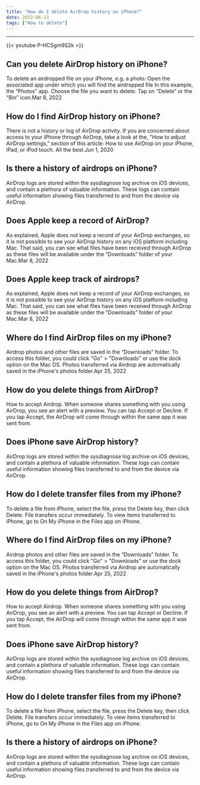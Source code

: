 ```yaml
---
title: "How do I delete AirDrop history on iPhone?"
date: 2022-06-13
tags: ["How to delete"]
---
```


---
{{< youtube P-HCSgm9S2k >}}
## Can you delete AirDrop history on iPhone?
To delete an airdropped file on your iPhone, e.g. a photo: Open the associated app under which you will find the airdropped file In this example, the “Photos” app. Choose the file you want to delete. Tap on “Delete” or the “Bin” icon.Mar 8, 2022

## How do I find AirDrop history on iPhone?
There is not a history or log of AirDrop activity. If you are concerned about access to your iPhone through AirDrop, take a look at the, "How to adjust AirDrop settings," section of this article: How to use AirDrop on your iPhone, iPad, or iPod touch. All the best.Jun 1, 2020

## Is there a history of airdrops on iPhone?
AirDrop logs are stored within the sysdiagnose log archive on iOS devices, and contain a plethora of valuable information. These logs can contain useful information showing files transferred to and from the device via AirDrop.

## Does Apple keep a record of AirDrop?
As explained, Apple does not keep a record of your AirDrop exchanges, so it is not possible to see your AirDrop history on any iOS platform including Mac. That said, you can see what files have been received through AirDrop as these files will be available under the “Downloads” folder of your Mac.Mar 8, 2022

## Does Apple keep track of airdrops?
As explained, Apple does not keep a record of your AirDrop exchanges, so it is not possible to see your AirDrop history on any iOS platform including Mac. That said, you can see what files have been received through AirDrop as these files will be available under the “Downloads” folder of your Mac.Mar 8, 2022

## Where do I find AirDrop files on my iPhone?
Airdrop photos and other files are saved in the “Downloads” folder. To access this folder, you could click "Go" > "Downloads" or use the dock option on the Mac OS. Photos transferred via Airdrop are automatically saved in the iPhone's photos folder.Apr 25, 2022

## How do you delete things from AirDrop?
How to accept Airdrop. When someone shares something with you using AirDrop, you see an alert with a preview. You can tap Accept or Decline. If you tap Accept, the AirDrop will come through within the same app it was sent from.

## Does iPhone save AirDrop history?
AirDrop logs are stored within the sysdiagnose log archive on iOS devices, and contain a plethora of valuable information. These logs can contain useful information showing files transferred to and from the device via AirDrop.

## How do I delete transfer files from my iPhone?
To delete a file from iPhone, select the file, press the Delete key, then click Delete. File transfers occur immediately. To view items transferred to iPhone, go to On My iPhone in the Files app on iPhone.

## Where do I find AirDrop files on my iPhone?
Airdrop photos and other files are saved in the “Downloads” folder. To access this folder, you could click "Go" > "Downloads" or use the dock option on the Mac OS. Photos transferred via Airdrop are automatically saved in the iPhone's photos folder.Apr 25, 2022

## How do you delete things from AirDrop?
How to accept Airdrop. When someone shares something with you using AirDrop, you see an alert with a preview. You can tap Accept or Decline. If you tap Accept, the AirDrop will come through within the same app it was sent from.

## Does iPhone save AirDrop history?
AirDrop logs are stored within the sysdiagnose log archive on iOS devices, and contain a plethora of valuable information. These logs can contain useful information showing files transferred to and from the device via AirDrop.

## How do I delete transfer files from my iPhone?
To delete a file from iPhone, select the file, press the Delete key, then click Delete. File transfers occur immediately. To view items transferred to iPhone, go to On My iPhone in the Files app on iPhone.

## Is there a history of airdrops on iPhone?
AirDrop logs are stored within the sysdiagnose log archive on iOS devices, and contain a plethora of valuable information. These logs can contain useful information showing files transferred to and from the device via AirDrop.

